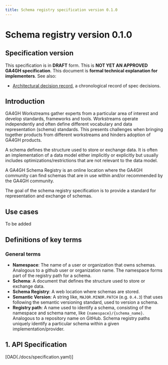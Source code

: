 ```yaml
---
title: Schema registry specification version 0.1.0
---
```


<!-- Table of contents: 
* The generated Toc will be an unordered list
{:toc} -->

# Schema registry version 0.1.0

<!-- Table of contents:

[TOC] -->

## Specification version

This specification is in **DRAFT** form. This is **NOT YET AN APPROVED GA4GH specification**. This document is **formal technical explanation for implementers**. See also:

- [Architectural decision record](decision_record.md), a chronological record of spec decisions.

## Introduction

GA4GH Workstreams gather experts from a particular area of interest and develop standards, frameworks and tools.  Workstreams operate independently and often define different vocabulary and data representation (schema) standards. This presents challenges when bringing together products from different workstreams and hinders adoption of GA4GH products.

A schema defines the structure used to store or exchange data. It is often an implementation of a data model either implicitly or explicitly but usually includes optimizations/restrictions that are not relevant to the data model. 

A GA4GH Schema Registry is an online location where the GA4GH community can find schemas that are in use within and/or recommended by the GA4GH community.

The goal of the schema registry specification is to provide a standard for representation and exchange of schemas. 

## Use cases

To be added

## Definitions of key terms

### General terms

- **Namespace**: The name of a user or organization that owns schemas. Analogous to a github user or organization name. The namespace forms part of the registry path for a schema.
- **Schema**: A document that defines the structure used to store or exchange data.
- **Schema Registry**: A web location where schemas are stored.
- **Semantic Version**: A string like, `MAJOR.MINOR.PATCH` (e.g. `0.4.3`) that uses following the semantic versioning standard, used to version a schema.
- **Registry path**: A name used to identify a schema, consisting of the namespace and schema name, like `{namespace}/{schema_name}`. Analogous to a repository name on GitHub. Schema registry paths uniquely identify a particular schema within a given implementation/provider.


## 1. API Specification

[OAD(./docs/specification.yaml)]
